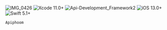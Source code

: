 ![IMG_0426](https://user-images.githubusercontent.com/48949523/87436966-ea8edc80-c617-11ea-8883-0874fedbdda8.jpg)
![Xcode 11.0+](https://img.shields.io/badge/Xcode-11.0%2B-blue.svg)
![Api-Development_Framework2](https://img.shields.io/badge/Api-Development_Framework2%2B-blue.svg)
![iOS 13.0+](https://img.shields.io/badge/iOS-13.0%2B-green.svg)
![Swift 5.1+](https://img.shields.io/badge/Swift-5.1%2B-orange.svg)
```
Apiphoom
```



<!--
**Apiphoom/Apiphoom** is a ✨ _special_ ✨ repository because its `README.md` (this file) appears on your GitHub profile.

Here are some ideas to get you started:

- 🔭 I’m currently working on ...
- 🌱 I’m currently learning ...
- 👯 I’m looking to collaborate on ...
- 🤔 I’m looking for help with ...
- 💬 Ask me about ...
- 📫 How to reach me: ...
- 😄 Pronouns: ...
- ⚡ Fun fact: ...
-->
